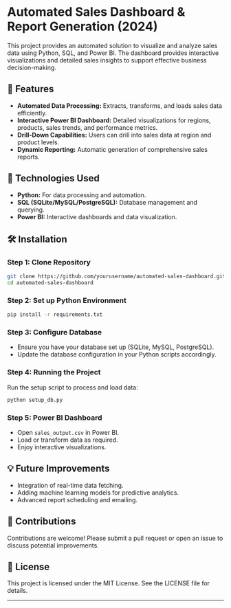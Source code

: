 # Automated Sales Dashboard & Report Generation (2024)

This project provides an automated solution to visualize and analyze sales data using Python, SQL, and Power BI. The dashboard provides interactive visualizations and detailed sales insights to support effective business decision-making.

## 📌 Features

* **Automated Data Processing:** Extracts, transforms, and loads sales data efficiently.
* **Interactive Power BI Dashboard:** Detailed visualizations for regions, products, sales trends, and performance metrics.
* **Drill-Down Capabilities:** Users can drill into sales data at region and product levels.
* **Dynamic Reporting:** Automatic generation of comprehensive sales reports.

## 🚀 Technologies Used

* **Python:** For data processing and automation.
* **SQL (SQLite/MySQL/PostgreSQL):** Database management and querying.
* **Power BI:** Interactive dashboards and data visualization.

## 🛠️ Installation

### Step 1: Clone Repository

```bash
git clone https://github.com/yourusername/automated-sales-dashboard.git
cd automated-sales-dashboard
```

### Step 2: Set up Python Environment

```bash
pip install -r requirements.txt
```

### Step 3: Configure Database

* Ensure you have your database set up (SQLite, MySQL, PostgreSQL).
* Update the database configuration in your Python scripts accordingly.

### Step 4: Running the Project

Run the setup script to process and load data:

```bash
python setup_db.py
```

### Step 5: Power BI Dashboard

* Open `sales_output.csv` in Power BI.
* Load or transform data as required.
* Enjoy interactive visualizations.

## 💡 Future Improvements

* Integration of real-time data fetching.
* Adding machine learning models for predictive analytics.
* Advanced report scheduling and emailing.

## 🙌 Contributions

Contributions are welcome! Please submit a pull request or open an issue to discuss potential improvements.

## 📜 License

This project is licensed under the MIT License. See the LICENSE file for details.

---
